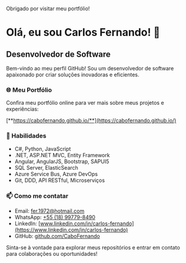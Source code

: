 Obrigado por visitar meu portfólio!

# Olá, eu sou Carlos Fernando! 👋

## Desenvolvedor de Software

Bem-vindo ao meu perfil GitHub! Sou um desenvolvedor de software apaixonado por criar soluções inovadoras e eficientes.

### 🌐 Meu Portfólio

Confira meu portfólio online para ver mais sobre meus projetos e experiências:

[**https://cabofernando.github.io/**](https://cabofernando.github.io/)

### 💼 Habilidades

- C#, Python, JavaScript
- .NET, ASP.NET MVC, Entity Framework
- Angular, AngularJS, Bootstrap, SAPUI5
- SQL Server, ElasticSearch
- Azure Service Bus, Azure DevOps
- Git, DDD, API RESTful, Microserviços

### 📫 Como me contatar

- Email: [fer.1972@hotmail.com](mailto:fer.1972@hotmail.com)
- WhatsApp: [+55 (18) 99779-8490](https://api.whatsapp.com/send?phone=5518997798490)
- LinkedIn: [www.linkedin.com/in/carlos-fernando](https://www.linkedin.com/in/carlos-fernando)
- GitHub: [github.com/CaboFernando](https://github.com/CaboFernando)

Sinta-se à vontade para explorar meus repositórios e entrar em contato para colaborações ou oportunidades!
